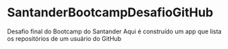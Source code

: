 # SantanderBootcampDesafioGitHub
Desafio final do Bootcamp do Santander
Aqui é construído um app que lista os repositórios de um usuário do GitHub
